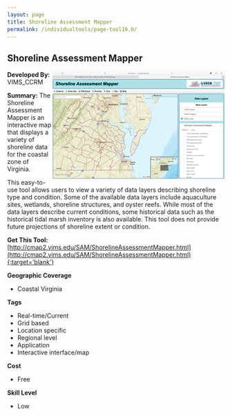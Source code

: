 ```yaml
---
layout: page
title: Shoreline Assessment Mapper
permalink: /individualtools/page-tool19.0/
---
```

## Shoreline Assessment Mapper

<img src="/images/scaled_250_400/TOOLID_19.0_ScreenCapture-1.png" style="max-height:250px;max-width:400;" align="right"/>

**Developed By:** VIMS_CCRM

**Summary:** The Shoreline Assessment Mapper is an interactive map that displays a variety of shoreline data for the coastal zone of Virginia. 

This easy-to-use tool allows users to view a variety of data layers describing shoreline type and condition. Some of the available data layers include aquaculture sites, wetlands, shoreline structures, and oyster reefs. While most of the data layers describe current conditions, some historical data such as the historical tidal marsh inventory is also available. This tool does not provide future projections of shoreline extent or condition. 

**Get This Tool:** [http://cmap2.vims.edu/SAM/ShorelineAssessmentMapper.html](http://cmap2.vims.edu/SAM/ShorelineAssessmentMapper.html){:target='blank'}

**Geographic Coverage**

* Coastal Virginia

**Tags**

*  Real-time/Current
*  Grid based
*  Location specific
*  Regional level
*  Application
*  Interactive interface/map

**Cost**

* Free

**Skill Level**

* Low
